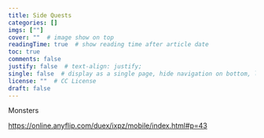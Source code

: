 ```yaml
---
title: Side Quests
categories: []
imgs: [""]
cover: ""  # image show on top
readingTime: true  # show reading time after article date
toc: true
comments: false
justify: false  # text-align: justify;
single: false  # display as a single page, hide navigation on bottom, like as about page.
license: ""  # CC License
draft: false
---
```


Monsters 

https://online.anyflip.com/duex/ixpz/mobile/index.html#p=43